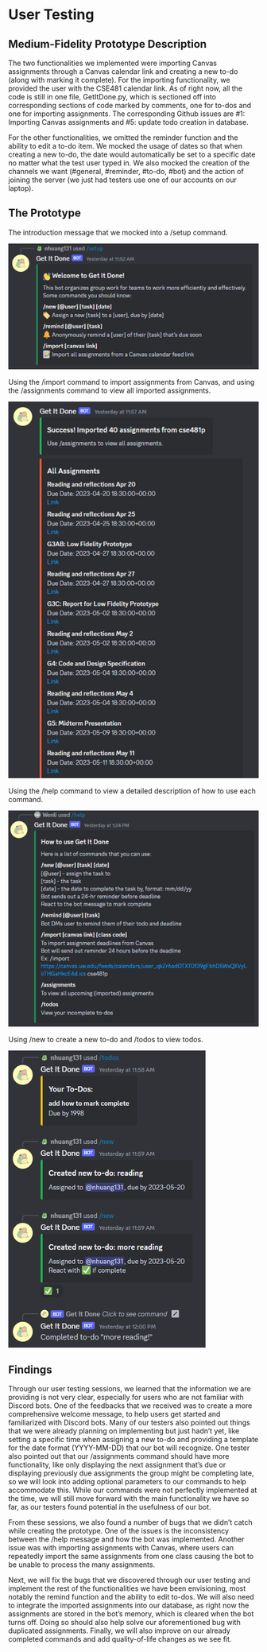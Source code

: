 # User Testing

## Medium-Fidelity Prototype Description
The two functionalities we implemented were importing Canvas assignments through a Canvas calendar link and creating a new to-do (along with marking it complete). For the importing functionality, we provided the user with the CSE481 calendar link. As of right now, all the code is still in one file, GetItDone.py, which is sectioned off into corresponding sections of code marked by comments, one for to-dos and one for importing assignments. The corresponding Github issues are #1: Importing Canvas assignments and #5: update todo creation in database.

For the other functionalities, we omitted the reminder function and the ability to edit a to-do item. We mocked the usage of dates so that when creating a new to-do, the date would automatically be set to a specific date no matter what the test user typed in. We also mocked the creation of the channels we want (#general, #reminder, #to-do, #bot) and the action of joining the server (we just had testers use one of our accounts on our laptop).

## The Prototype
The introduction message that we mocked into a /setup command.

![1](./image4.png)

Using the /import command to import assignments from Canvas, and using the /assignments command to view all imported assignments.

![2](./image3.png)

Using the /help command to view a detailed description of how to use each command.

![3](./image1.png)

Using /new to create a new to-do and /todos to view todos.

![4](./image2.png)

## Findings
 
Through our user testing sessions, we learned that the information we are providing is not very clear, especially for users who are not familiar with Discord bots. One of the feedbacks that we received was to create a more comprehensive welcome message, to help users get started and familiarized with Discord bots. Many of our testers also pointed out things that we were already planning on implementing but just hadn’t yet, like setting a specific time when assigning a new to-do and providing a template for the date format (YYYY-MM-DD) that our bot will recognize. One tester also pointed out that our /assignments command should have more functionality, like only displaying the next assignment that’s due or displaying previously due assignments the group might be completing late, so we will look into adding optional parameters to our commands to help accommodate this. While our commands were not perfectly implemented at the time, we will still move forward with the main functionality we have so far, as our testers found potential in the usefulness of our bot.

From these sessions, we also found a number of bugs that we didn’t catch while creating the prototype. One of the issues is the inconsistency between the /help message and how the bot was implemented. Another issue was with importing assignments with Canvas, where users can repeatedly import the same assignments from one class causing the bot to be unable to process the many assignments.

Next, we will fix the bugs that we discovered through our user testing and implement the rest of the functionalities we have been envisioning, most notably the remind function and the ability to edit to-dos. We will also need to integrate the imported assignments into our database, as right now the assignments are stored in the bot’s memory, which is cleared when the bot turns off. Doing so should also help solve our aforementioned bug with duplicated assignments. Finally, we will also improve on our already completed commands and add quality-of-life changes as we see fit. 
